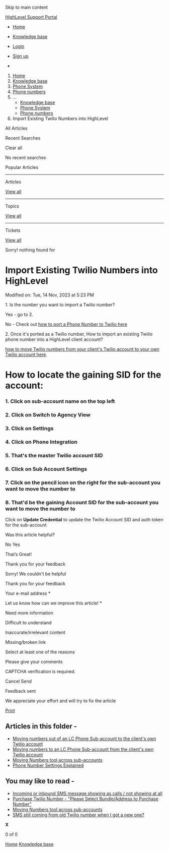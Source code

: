 Skip to main content

[ HighLevel Support Portal ](https://help.gohighlevel.com)

  * [ Home ](/support/home)
  * [ Knowledge base ](/support/solutions)

  * [Login](/support/login)
  * [Sign up](/support/signup)
  * 

  1. [Home](/support/home)
  2. [Knowledge base](/support/solutions)
  3. [Phone System](/support/solutions/48000415161)
  4. [Phone numbers](/support/solutions/folders/48000691614)
  5. ... 
     * [Knowledge base](/support/solutions)
     * [Phone System](/support/solutions/48000415161)
     * [Phone numbers](/support/solutions/folders/48000691614)
  6. Import Existing Twilio Numbers into HighLevel

All  Articles 

Recent Searches

Clear all

No recent searches

Popular Articles

* * *

Articles

[View all](/support/search/solutions)

* * *

Topics

[View all](/support/search/topics)

* * *

Tickets

[View all](/support/search/tickets)

Sorry! nothing found for   

# Import Existing Twilio Numbers into HighLevel

Modified on: Tue, 14 Nov, 2023 at 5:23 PM

1\. Is the number you want to import a Twilio number?

Yes - go to 2.

No - Check out [how to port a Phone Number to Twilio here](https://support.twilio.com/hc/en-us/articles/223179348-Porting-a-Phone-Number-to-Twilio)

2\. Once it's ported as a Twilio number, How to import an existing Twilio phone number into a HighLevel client account?

[how to move Twilio numbers from your client's Twilio account to your own Twilio account here](https://support.twilio.com/hc/en-us/articles/223135327-Moving-Twilio-Phone-Numbers-to-another-Twilio-project).

# How to locate the gaining SID for the account:

### 1\. Click on sub-account name on the top left

### 2\. Click on Switch to Agency View

### 3\. Click on Settings

### 4\. Click on Phone Integration

### 5\. That's the master Twilio account SID

### 6\. Click on Sub Account Settings

###   

### 7\. Click on the pencil icon on the right for the sub-account you want to move the number to

### 8\. That'd be the gaining Account SID for the sub-account you want to move the number to

Click on **Update Credential** to update the Twilio Account SID and auth token for the sub-account

Was this article helpful?

No  Yes 

That’s Great!

Thank you for your feedback

Sorry! We couldn't be helpful

Thank you for your feedback

Your e-mail address *

Let us know how can we improve this article! *

Need more information 

Difficult to understand 

Inaccurate/irrelevant content 

Missing/broken link 

Select at least one of the reasons 

Please give your comments 

CAPTCHA verification is required. 

Cancel  Send 

Feedback sent

We appreciate your effort and will try to fix the article

[Print](javascript:print\(\))

## Articles in this folder -

  * [Moving numbers out of an LC Phone Sub-account to the client's own Twilio account](/support/solutions/articles/48001240107-moving-numbers-out-of-an-lc-phone-sub-account-to-the-client-s-own-twilio-account)
  * [Moving numbers to an LC Phone Sub-account from the client's own Twilio account](/support/solutions/articles/48001240108-moving-numbers-to-an-lc-phone-sub-account-from-the-client-s-own-twilio-account)
  * [Moving Numbers tool across sub-accounts](/support/solutions/articles/48001203968-moving-numbers-tool-across-sub-accounts)
  * [Phone Number Settings Explained](/support/solutions/articles/48001229976-phone-number-settings-explained)

## You may like to read -

  * [Incoming or inbound SMS message showing as calls / not showing at all](/support/solutions/articles/48001181601-incoming-or-inbound-sms-message-showing-as-calls-not-showing-at-all)
  * [Purchase Twilio Number - "Please Select Bundle/Address to Purchase Number"](/support/solutions/articles/48000981437-purchase-twilio-number-please-select-bundle-address-to-purchase-number-)
  * [Moving Numbers tool across sub-accounts](/support/solutions/articles/48001203968-moving-numbers-tool-across-sub-accounts)
  * [SMS still coming from old Twilio number when I got a new one?](/support/solutions/articles/48001152123-sms-still-coming-from-old-twilio-number-when-i-got-a-new-one-)

**X**

0 of 0 []()

[Home](/support/home) [Knowledge base](/support/solutions)
